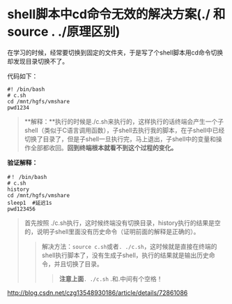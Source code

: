 # shell脚本中cd命令无效的解决方案(./ 和source . ./原理区别)

在学习的时候，经常要切换到固定的文件夹，于是写了个shell脚本用cd命令切换却发现目录切换不了。

代码如下：

```
#! /bin/bash
# c.sh
cd /mnt/hgfs/vmshare
pwd1234
```

> **解释：**执行的时候是./c.sh来执行的，这样执行的话终端会产生一个子shell（类似于C语言调用函数），子shell去执行我的脚本，在子shell中已经切换了目录了，但是子shell一旦执行完，马上退出，子shell中的变量和操作全部都收回。**回到终端根本就看不到这个过程的变化。**

**验证解释：**

```
#！ /bin/bash
# c.sh
history
cd /mnt/hgfs/vmshare
sleep1  #延迟1s
pwd123456
```

> 首先按照 ./c.sh执行，这时候终端没有切换目录，history执行的结果是空的，说明子shell里面没有历史命令（证明前面的解释是正确的）。
>
> > 解决方法：`source c.sh`或者`. ./c.sh`，这时候就是直接在终端的shell执行脚本了，没有生成子shell，执行的结果就是输出历史命令，并且切换了目录。
> >
> > > **注意上面**`. ./c.sh` .和.中间有个空格！





http://blog.csdn.net/czg13548930186/article/details/72861086